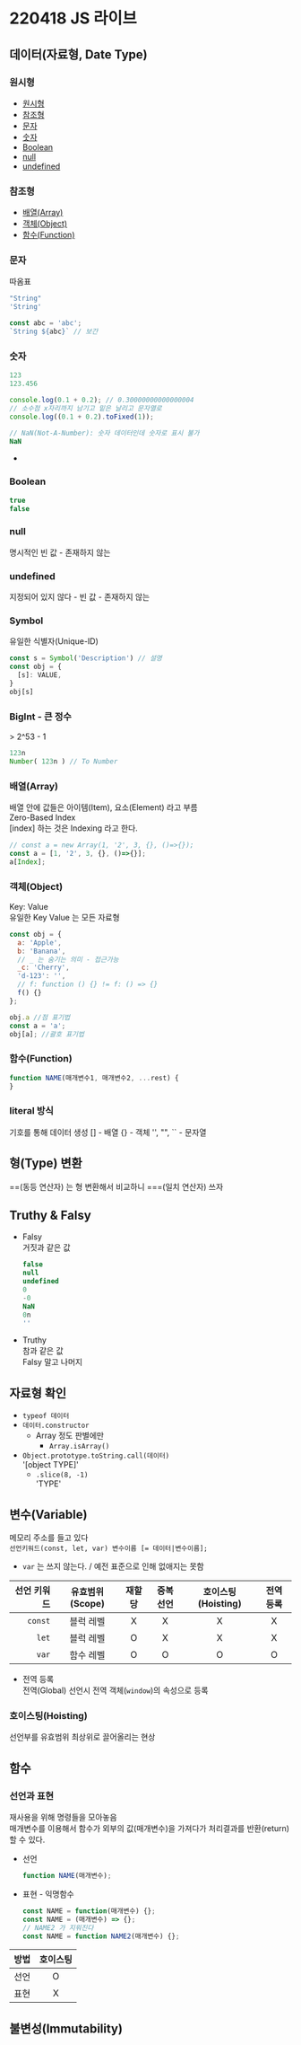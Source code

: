# 220418 JS 라이브

## 데이터(자료형, Date Type)

### 원시형  
  - [원시형](#원시형)
  - [참조형](#참조형)
  - [문자](#문자)
  - [숫자](#숫자)
  - [Boolean](#boolean)
  - [null](#null)
  - [undefined](#undefined)
  
### 참조형
  - [배열(Array)](#배열array)
  - [객체(Object)](#객체object)
  - [함수(Function)](#함수function)


### 문자
따옴표
```js
"String"
'String'

const abc = 'abc';
`String ${abc}` // 보간
```

### 숫자
```js
123
123.456

console.log(0.1 + 0.2); // 0.30000000000000004
// 소수점 x자리까지 남기고 밑은 날리고 문자열로
console.log((0.1 + 0.2).toFixed(1));

// NaN(Not-A-Number): 숫자 데이터인데 숫자로 표시 불가
NaN
```
- 

### Boolean
```js
true
false
```

### null
명시적인 빈 값 - 존재하지 않는

### undefined
지정되어 있지 않다 - 빈 값 - 존재하지 않는

### Symbol
유일한 식별자(Unique-ID)
```js
const s = Symbol('Description') // 설명
const obj = {
  [s]: VALUE,
}
obj[s]

```

### BigInt - 큰 정수
\> 2^53 - 1
```js
123n
Number( 123n ) // To Number
```

### 배열(Array)
배열 안에 값들은 아이템(Item), 요소(Element) 라고 부름  
Zero-Based Index  
[index] 하는 것은 Indexing 라고 한다.  
```js
// const a = new Array(1, '2', 3, {}, ()=>{});
const a = [1, '2', 3, {}, ()=>{}];
a[Index];
```

### 객체(Object)
Key: Value  
유일한 Key
Value 는 모든 자료형

```js
const obj = {
  a: 'Apple',
  b: 'Banana',
  // _ 는 숨기는 의미 - 접근가능
  _c: 'Cherry',
  'd-123': '',
  // f: function () {} != f: () => {}
  f() {}
};

obj.a //점 표기법
const a = 'a';
obj[a]; //괄호 표기법
```

### 함수(Function)
```js
function NAME(매개변수1, 매개변수2, ...rest) {
}
```

### literal 방식
기호를 통해 데이터 생성
[] - 배열
{} - 객체
'', "", `` - 문자열


## 형(Type) 변환
==(동등 연산자) 는 형 변환해서 비교하니
===(일치 연산자) 쓰자


## Truthy & Falsy

- Falsy  
  거짓과 같은 값
  ```js
  false
  null
  undefined
  0
  -0
  NaN
  0n
  ''
  ```
- Truthy  
  참과 같은 값  
  Falsy 말고 나머지  

## 자료형 확인
- `typeof 데이터`
- `데이터.constructor`
  - Array 정도 판별에만
    - `Array.isArray()`
- `Object.prototype.toString.call(데이터)`  
  '[object TYPE]'
  - `.slice(8, -1)`  
    'TYPE'

## 변수(Variable)
메모리 주소를 들고 있다  
`선언키워드(const, let, var) 변수이름 [= 데이터|변수이름];`
- `var` 는 쓰지 않는다. / 예전 표준으로 인해 없애지는 못함

| 선언 키워드 | 유효범위(Scope) | 재할당 | 중복 선언 | 호이스팅(Hoisting) | 전역 등록 |
| ----------: | :-------------: | :----: | :-------: | :----------------: | :-------: |
|     `const` |    블럭 레벨    |   X    |     X     |         X          |     X     |
|       `let` |    블럭 레벨    |   O    |     X     |         X          |     X     |
|       `var` |    함수 레벨    |   O    |     O     |         O          |     O     |

- 전역 등록  
  전역(Global) 선언시 전역 객체(`window`)의 속성으로 등록

### 호이스팅(Hoisting)
선언부를 유효범위 최상위로 끌어올리는 현상

## 함수

### 선언과 표현
재사용을 위해 명령들을 모아놓음  
매개변수를 이용해서 함수가 외부의 값(매개변수)을 가져다가 처리결과를 반환(return) 할 수 있다.

- 선언  
  ```js
  function NAME(매개변수);
  ```
- 표현 - 익명함수  
  ```js
  const NAME = function(매개변수) {};
  const NAME = (매개변수) => {};
  // NAME2 가 지워진다
  const NAME = function NAME2(매개변수) {};
  ```

| 방법  | 호이스팅 |
| :---: | :------: |
| 선언  |    O     |
| 표현  |    X     |


## 불변성(Immutability)

